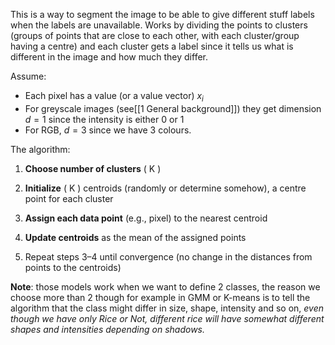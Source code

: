 
This is a way to segment the image to be able to give different stuff labels when the labels are unavailable. Works by dividing the points to clusters (groups of points that are close to each other, with each cluster/group having a centre) and each cluster gets a label since it tells us what is different in the image and how much they differ.

Assume:
- Each pixel has a value (or a value vector) $x_i$
- For greyscale images (see[[1 General background]]) they get dimension $d=1$ since the intensity is either $0$ or $1$
- For RGB, $d=3$ since we have $3$ colours.

The algorithm:
1. **Choose number of clusters** \( K \)

2. **Initialize** \( K \) centroids (randomly or determine somehow), a centre point for each cluster

3. **Assign each data point** (e.g., pixel) to the nearest centroid

4. **Update centroids** as the mean of the assigned points

5. Repeat steps 3–4 until convergence (no change in the distances from points to the centroids)

**Note**: those models work when we want to define $2$ classes, the reason we choose more than $2$ though for example in GMM or K-means is to tell the algorithm that the class might differ in size, shape, intensity and so on, *even though we have only Rice or Not, different rice will have somewhat different shapes and intensities depending on shadows.*

